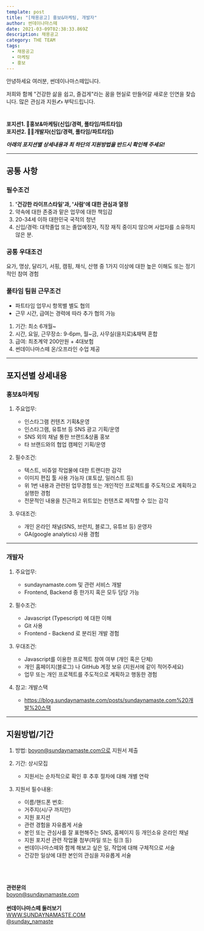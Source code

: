 ```yaml
---
template: post
title: "[채용공고] 홍보&마케팅, 개발자"
author: 썬데이나마스떼
date: 2021-03-09T02:38:33.869Z
description: 채용공고
category: THE TEAM
tags:
  - 채용공고
  - 마케팅
  - 홍보
---
```

<!--StartFragment-->

안녕하세요 여러분, 썬데이나마스떼입니다.

저희와 함께 "건강한 삶을 쉽고, 즐겁게"라는 꿈을 현실로 만들어갈 새로운 인연을 찾습니다. 많은 관심과 지원✍ 부탁드립니다.\
\
\
**포지션1. 🎤홍보&마케팅(신입/경력, 풀타임/파트타임)**\
**포지션2. 👨‍💻개발자(신입/경력, 풀타임/파트타임)**

***아래의 포지션별 상세내용과 최 하단의 지원방법을 반드시 확인해 주세요!***

- - -

## [](https://blog.sundaynamaste.com/posts/%EC%B1%84%EC%9A%A9%EA%B3%B5%EA%B3%A0-part-time-staff-recruit/#%EA%B3%B5%ED%86%B5-%EC%82%AC%ED%95%AD)**공통 사항**

### [](https://blog.sundaynamaste.com/posts/%EC%B1%84%EC%9A%A9%EA%B3%B5%EA%B3%A0-part-time-staff-recruit/#%ED%95%84%EC%88%98%EC%A1%B0%EA%B1%B4)필수조건

1. **'건강한 라이프스타일'과, '사람'에 대한 관심과 열정**
2. 약속에 대한 존중과 맡은 업무에 대한 책임감
3. 20-34세 이하 대한민국 국적의 청년
4. 신입/경력: 대학졸업 또는 졸업예정자, 직장 재직 중이지 않으며 사업자를 소유하지 않은 분.

### [](https://blog.sundaynamaste.com/posts/%EC%B1%84%EC%9A%A9%EA%B3%B5%EA%B3%A0-part-time-staff-recruit/#%EA%B3%B5%ED%86%B5-%EC%9A%B0%EB%8C%80%EC%A1%B0%EA%B1%B4)**공통 우대조건**

요가, 명상, 달리기, 서핑, 캠핑, 채식, 산행 중 1가지 이상에 대한 높은 이해도 또는 정기적인 참여 경험

### [](https://blog.sundaynamaste.com/posts/%EC%B1%84%EC%9A%A9%EA%B3%B5%EA%B3%A0-part-time-staff-recruit/#%EA%B3%B5%ED%86%B5-%EA%B7%BC%EB%AC%B4%EC%A1%B0%EA%B1%B4)**풀타임 팀원 근무조건**

- 파트타임 업무시 항목별 별도 협의
- 근무 시간, 급여는 경력에 따라 추가 협의 가능

1. 기간: 최소 6개월~
2. 시간, 요일, 근무장소: 9-6pm, 월~금, 사무실(을지로)&재택 혼합
3. 급여: 최초계약 200만원 + 4대보험
4. 썬데이나마스떼 온/오프라인 수업 제공


- - -

## [](https://blog.sundaynamaste.com/posts/%EC%B1%84%EC%9A%A9%EA%B3%B5%EA%B3%A0-part-time-staff-recruit/#%ED%8F%AC%EC%A7%80%EC%85%98%EB%B3%84-%EC%83%81%EC%84%B8%EB%82%B4%EC%9A%A9)**포지션별 상세내용**

### [](https://blog.sundaynamaste.com/posts/%EC%B1%84%EC%9A%A9%EA%B3%B5%EA%B3%A0-part-time-staff-recruit/#%EB%A7%88%EA%B0%90-%EB%B8%8C%EB%9E%9C%EB%93%9C-%EC%BB%A8%ED%85%90%EC%B8%A0-%ED%81%AC%EB%A6%AC%EC%97%90%EC%9D%B4%ED%84%B0-%EA%B2%BD%EB%A0%A5%EC%8B%A0%EC%9E%85)[](https://blog.sundaynamaste.com/posts/%EC%B1%84%EC%9A%A9%EA%B3%B5%EA%B3%A0-part-time-staff-recruit/#%EB%A7%88%EA%B0%90-%EB%B8%8C%EB%9E%9C%EB%93%9C-%EC%BB%A8%ED%85%90%EC%B8%A0-%ED%81%AC%EB%A6%AC%EC%97%90%EC%9D%B4%ED%84%B0-%EA%B2%BD%EB%A0%A5%EC%8B%A0%EC%9E%85)홍보&마케팅

1. 주요업무:

   * 인스타그램 컨텐츠 기획&운영
   * 인스타그램, 유튜브 등 SNS 광고 기획/운영
   * SNS 외의 채널 통한 브랜드&상품 홍보
   * 타 브랜드와의 협업 캠페인 기획/운영
2. 필수조건:

   * 텍스트, 비쥬얼 작업물에 대한 트랜디한 감각
   * 이미지 편집 툴 사용 가능자 (포토샵, 일러스트 등)
   * 위 1번 내용과 관련된 업무경험 또는 개인적인 프로젝트를 주도적으로 계획하고 실행한 경험
   * 전문적인 내용을 친근하고 위트있는 컨텐츠로 제작할 수 있는 감각
3. 우대조건:

   * 개인 온라인 채널(SNS, 브런치, 블로그, 유튜브 등) 운영자
   * GA(google analytics) 사용 경험

- - -

[](https://blog.sundaynamaste.com/posts/%EC%B1%84%EC%9A%A9%EA%B3%B5%EA%B3%A0-part-time-staff-recruit/#%EC%9B%B9-%EB%94%94%EC%9E%90%EC%9D%B4%EB%84%88-%EC%9D%B8%ED%84%B4%EC%8B%A0%EC%9E%85%EA%B2%BD)

### [](https://blog.sundaynamaste.com/posts/%EC%B1%84%EC%9A%A9%EA%B3%B5%EA%B3%A0-part-time-staff-recruit/#%EB%A7%88%EA%B0%90-%EB%B8%8C%EB%9E%9C%EB%93%9C-%EC%BB%A8%ED%85%90%EC%B8%A0-%ED%81%AC%EB%A6%AC%EC%97%90%EC%9D%B4%ED%84%B0-%EA%B2%BD%EB%A0%A5%EC%8B%A0%EC%9E%85)[](https://blog.sundaynamaste.com/posts/%EC%B1%84%EC%9A%A9%EA%B3%B5%EA%B3%A0-part-time-staff-recruit/#%EB%A7%88%EA%B0%90-%EB%B8%8C%EB%9E%9C%EB%93%9C-%EC%BB%A8%ED%85%90%EC%B8%A0-%ED%81%AC%EB%A6%AC%EC%97%90%EC%9D%B4%ED%84%B0-%EA%B2%BD%EB%A0%A5%EC%8B%A0%EC%9E%85)개발자

1. 주요업무:

   * sundaynamaste.com 및 관련 서비스 개발
   * Frontend, Backend 중 한가지 혹은 모두 담당 가능
2. 필수조건:

   * Javascript (Typescript) 에 대한 이해
   * Git 사용
   * Frontend - Backend 로 분리된 개발 경험
3. 우대조건:

   * Javascript를 이용한 프로젝트 참여 여부 (개인 혹은 단체)
   * 개인 홈페이지(블로그) 나 GitHub 계정 보유 (지원서에 같이 적어주세요)
   * 업무 또는 개인 프로젝트를 주도적으로 계획하고 행동한 경험
4. 참고: 개발스택

   * https://blog.sundaynamaste.com/posts/sundaynamaste.com%20개발%20스택

- - -

## [](https://blog.sundaynamaste.com/posts/%EC%B1%84%EC%9A%A9%EA%B3%B5%EA%B3%A0-part-time-staff-recruit/#%EC%A7%80%EC%9B%90%EB%B0%A9%EB%B2%95%EA%B8%B0%EA%B0%84)**지원방법/기간**

1. 방법: boyon@sundaynamaste.com으로 지원서 제출
2. 기간: 상시모집

   * 지원서는 순차적으로 확인 후 추후 절차에 대해 개별 연락
3. 지원서 필수내용:

   * 이름/핸드폰 번호:
   * 거주지(시/구 까지만)
   * 지원 포지션
   * 관련 경험을 자유롭게 서술
   * 본인 또는 관심사를 잘 표현해주는 SNS, 홈페이지 등 개인소유 온라인 채널
   * 지원 포지션 관련 작업물 첨부(파일 또는 링크 등)
   * 썬데이나마스떼와 함께 해보고 싶은 일, 작업에 대해 구체적으로 서술
   * 건강한 일상에 대한 본인의 관심을 자유롭게 서술

\
\
\
**관련문의**\
boyon@sundaynamaste.com\
\
**썬데이나마스떼 둘러보기**\
[WWW.SUNDAYNAMASTE.COM](https://blog.sundaynamaste.com/posts/%EC%B1%84%EC%9A%A9%EA%B3%B5%EA%B3%A0-part-time-staff-recruit/www.sundaynamaste.com)\
[@sunday_namaste](https://www.instagram.com/sunday_namaste/)

<!--EndFragment-->